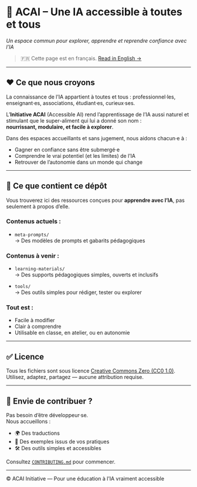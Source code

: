 # 🌱 ACAI – Une IA accessible à toutes et tous  
*Un espace commun pour explorer, apprendre et reprendre confiance avec l’IA*

> 🇫🇷 Cette page est en français. [Read in English →](README.md)

---

## ❤️ Ce que nous croyons

La connaissance de l’IA appartient à toutes et tous : professionnel·les, enseignant·es, associations, étudiant·es, curieux·ses.

L’**Initiative ACAI** (Accessible AI) rend l’apprentissage de l’IA aussi naturel et stimulant que le super-aliment qui lui a donné son nom :  
**nourrissant, modulaire, et facile à explorer**.

Dans des espaces accueillants et sans jugement, nous aidons chacun·e à :
- Gagner en confiance sans être submergé·e  
- Comprendre le vrai potentiel (et les limites) de l’IA  
- Retrouver de l’autonomie dans un monde qui change

---

## 🌟 Ce que contient ce dépôt

Vous trouverez ici des ressources conçues pour **apprendre avec l’IA**, pas seulement à propos d’elle.

### Contenus actuels :

- `meta-prompts/`  
  → Des modèles de prompts et gabarits pédagogiques

### Contenus à venir :

- `learning-materials/`  
  → Des supports pédagogiques simples, ouverts et inclusifs

- `tools/`  
  → Des outils simples pour rédiger, tester ou explorer

### Tout est :
- Facile à modifier  
- Clair à comprendre  
- Utilisable en classe, en atelier, ou en autonomie

---

## ✅ Licence

Tous les fichiers sont sous licence [Creative Commons Zero (CC0 1.0)](https://creativecommons.org/publicdomain/zero/1.0/deed.fr).  
Utilisez, adaptez, partagez — aucune attribution requise.

---

## 🤝 Envie de contribuer ?

Pas besoin d’être développeur·se.  
Nous accueillons :
- 🌍 Des traductions  
- 🎒 Des exemples issus de vos pratiques  
- 🛠️ Des outils simples et accessibles

Consultez [`CONTRIBUTING.md`](CONTRIBUTING.md) pour commencer.


---

© ACAI Initiative — Pour une éducation à l’IA vraiment accessible
